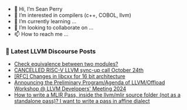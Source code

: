 - 👋 Hi, I’m Sean Perry
- 👀 I’m interested in compilers (c++, COBOL, llvm)
- 🌱 I’m currently learning ...
- 💞️ I’m looking to collaborate on ...
- 📫 How to reach me ...

<!---
s66perry/s66perry is a ✨ special ✨ repository because its `README.md` (this file) appears on your GitHub profile.
You can click the Preview link to take a look at your changes.
--->
### 📕 Latest LLVM Discourse Posts

<!-- DISCOURSE-LLVM:START -->
- [Check equivalence between two modules?](https://discourse.llvm.org/t/check-equivalence-between-two-modules/82682#post_3)
- [CANCELLED RISC-V LLVM sync-up call October 24th](https://discourse.llvm.org/t/cancelled-risc-v-llvm-sync-up-call-october-24th/82706#post_1)
- [[RFC] Changes in libcxx for 16 bit architecture](https://discourse.llvm.org/t/rfc-changes-in-libcxx-for-16-bit-architecture/82619#post_7)
- [Announcing the Preliminary Program/Agenda of LLVM/Offload Workshop @ LLVM Developers&#39; Meeting 2024](https://discourse.llvm.org/t/announcing-the-preliminary-program-agenda-of-llvm-offload-workshop-llvm-developers-meeting-2024/82535#post_2)
- [How to write a MLIR Pass, inside the llvm/mlir source folder &lpar;not as a standalone pass&rpar;? I want to write a pass in affine dialect](https://discourse.llvm.org/t/how-to-write-a-mlir-pass-inside-the-llvm-mlir-source-folder-not-as-a-standalone-pass-i-want-to-write-a-pass-in-affine-dialect/82699#post_3)
<!-- DISCOURSE-LLVM:END -->
